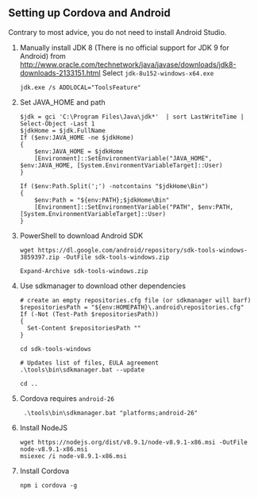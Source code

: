 Setting up Cordova and Android
-------------------------------

Contrary to most advice, you do not need to install Android Studio.

1. Manually install JDK 8 (There is no official support for JDK 9 for Android)
   from http://www.oracle.com/technetwork/java/javase/downloads/jdk8-downloads-2133151.html
   Select `jdk-8u152-windows-x64.exe`
   
       jdk.exe /s ADDLOCAL="ToolsFeature"
   
2. Set JAVA_HOME and path

       $jdk = gci 'C:\Program Files\Java\jdk*'  | sort LastWriteTime | Select-Object -Last 1
       $jdkHome = $jdk.FullName
       If ($env:JAVA_HOME -ne $jdkHome)
       {
           $env:JAVA_HOME = $jdkHome
           [Environment]::SetEnvironmentVariable("JAVA_HOME", $env:JAVA_HOME, [System.EnvironmentVariableTarget]::User)
       }
       
       If ($env:Path.Split(';') -notcontains "$jdkHome\Bin")
       {
           $env:Path = "${env:PATH};$jdkHome\Bin"
           [Environment]::SetEnvironmentVariable("PATH", $env:PATH, [System.EnvironmentVariableTarget]::User)
       }
       
2. PowerShell to download Android SDK

       wget https://dl.google.com/android/repository/sdk-tools-windows-3859397.zip -OutFile sdk-tools-windows.zip
    
       Expand-Archive sdk-tools-windows.zip
    
3. Use sdkmanager to download other dependencies

       # create an empty repositories.cfg file (or sdkmanager will barf)
       $repositoriesPath = "${env:HOMEPATH}\.android\repositories.cfg"
       If (-Not (Test-Path $repositoriesPath))
       {
         Set-Content $repositoriesPath ""
       }
     
       cd sdk-tools-windows
    
       # Updates list of files, EULA agreement
       .\tools\bin\sdkmanager.bat --update
     
       cd ..
       
4. Cordova requires `android-26`

        .\tools\bin\sdkmanager.bat "platforms;android-26"

5. Install NodeJS

       wget https://nodejs.org/dist/v8.9.1/node-v8.9.1-x86.msi -OutFile node-v8.9.1-x86.msi
       msiexec /i node-v8.9.1-x86.msi
    
6. Install Cordova

       npm i cordova -g
       

   
